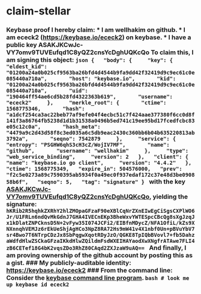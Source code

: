 # claim-stellar
### Keybase proof  I hereby claim:    * I am wellhakim on github.   * I am ececk2 (https://keybase.io/ececk2) on keybase.   * I have a public key ASAKJKCwJc-VY7omv9TUVEufqd1C8yQZ2cnsYcDghUQKcQo  To claim this, I am signing this object:  ```json {   "body": {     "key": {       "eldest_kid": "01200a24a0b025cf9563ba26bfd4d4544b9fa9dd42f32419d9c9ec61c0e085440a710a",       "host": "keybase.io",       "kid": "01200a24a0b025cf9563ba26bfd4d4544b9fa9dd42f32419d9c9ec61c0e085440a710a",       "uid": "190464ff54ae6cd5b28fd4322363b619",       "username": "ececk2"     },     "merkle_root": {       "ctime": 1568775346,       "hash": "a1dcf254ca3ac22beb77af9efe04f4ecbc51c7f424aae377380f6cc0d8f141f3a86764fb5238d1d1b31538a0496b5ed741c19ee95bd17fcedfcbc83e05c12c0a",       "hash_meta": "4479a9c2d43d58f8c3ed035a6c5db9eac2430c360bb6b04b635220813ab3792a",       "seqno": 7542879     },     "service": {       "entropy": "PSGHW6qhS3cH3cZ/WojIV7MF",       "name": "github",       "username": "wellhakim"     },     "type": "web_service_binding",     "version": 2   },   "client": {     "name": "keybase.io go client",     "version": "4.4.2"   },   "ctime": 1568775349,   "expire_in": 504576000,   "prev": "f2c5e0273a89c7590395ab5934f0a49ec0f937edaf172c37e48d3be090858b6f",   "seqno": 5,   "tag": "signature" } ```  with the key [ASAKJKCwJc-VY7omv9TUVEufqd1C8yQZ2cnsYcDghUQKcQo](https://keybase.io/ececk2), yielding the signature:  ``` hKRib2R5hqhkZXRhY2hlZMOpaGFzaF90eXBlCqNrZXnEIwEgCiSgsCXPlWO6Jr/U1FRLn6ndQvMkGdnJ7GHA4IVECnEKp3BheWxvYWTESpcCBcQg8sXgJzqJx1kDlatZNPCknsD5N+2vFyw35I074JCFi2/EIBfnMDycZ/NFA1OfiL/kZs9XNXnnqhVEMJz6rEkUeShjAgHCo3NpZ8RA72Hs9mW41v4X1nbf0Un+pBVuYbV7sr4Bwo7T6NTrpCDzJx8SbPqgwXqotRDyJzO/QGKE8TpIQbBVovl7+fb5DahzaWdfdHlwZSCkaGFzaIKkdHlwZQildmFsdWXEIHAYaodXwXNgfrATAwe7FLI4zB6CETef18G4bK2vqsZDo3RhZ80CAqd2ZXJzaW9uAQ==  ```  And finally, I am proving ownership of the github account by posting this as a gist.  ### My publicly-auditable identity:  https://keybase.io/ececk2  ### From the command line:  Consider the [keybase command line program](https://keybase.io/download).  ```bash # look me up keybase id ececk2 ```
